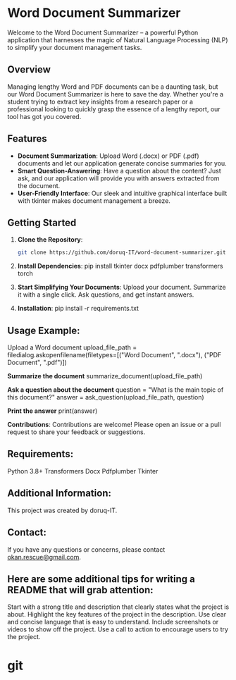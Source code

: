 # Word Document Summarizer

Welcome to the Word Document Summarizer – a powerful Python application that harnesses the magic of Natural Language Processing (NLP) to simplify your document management tasks.

## Overview

Managing lengthy Word and PDF documents can be a daunting task, but our Word Document Summarizer is here to save the day. Whether you're a student trying to extract key insights from a research paper or a professional looking to quickly grasp the essence of a lengthy report, our tool has got you covered.

## Features

- **Document Summarization**: Upload Word (.docx) or PDF (.pdf) documents and let our application generate concise summaries for you.
- **Smart Question-Answering**: Have a question about the content? Just ask, and our application will provide you with answers extracted from the document.
- **User-Friendly Interface**: Our sleek and intuitive graphical interface built with tkinter makes document management a breeze.

## Getting Started

1. **Clone the Repository**:

   ```bash
   git clone https://github.com/doruq-IT/word-document-summarizer.git
   
2. **Install Dependencies**:
  pip install tkinter docx pdfplumber transformers torch

3. **Start Simplifying Your Documents**:
  Upload your document.
  Summarize it with a single click.
  Ask questions, and get instant answers.

5. **Installation**:
   pip install -r requirements.txt

## Usage Example:
  Upload a Word document
    upload_file_path = filedialog.askopenfilename(filetypes=[("Word Document", ".docx"), ("PDF Document", ".pdf")])

  **Summarize the document**
    summarize_document(upload_file_path)

  **Ask a question about the document**
    question = "What is the main topic of this document?"
    answer = ask_question(upload_file_path, question)

  **Print the answer**
    print(answer)

  **Contributions**:
    Contributions are welcome! Please open an issue or a pull request to share your feedback or suggestions.
    
## Requirements:
  Python 3.8+
  Transformers
  Docx
  Pdfplumber
  Tkinter
  
## Additional Information:

This project was created by doruq-IT.

## Contact:

If you have any questions or concerns, please contact okan.rescue@gmail.com.

## Here are some additional tips for writing a README that will grab attention:
  Start with a strong title and description that clearly states what the project is about.
  Highlight the key features of the project in the description.
  Use clear and concise language that is easy to understand.
  Include screenshots or videos to show off the project.
  Use a call to action to encourage users to try the project.

# git
